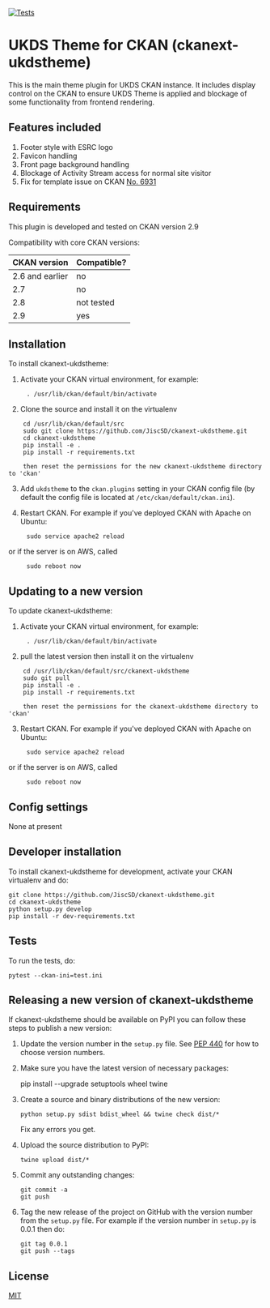 [![Tests](https://github.com/JiscSD/ckanext-ukdstheme/workflows/Tests/badge.svg?branch=main)](https://github.com/JiscSD/ckanext-ukdstheme/actions)

# UKDS Theme for CKAN (ckanext-ukdstheme)

This is the main theme plugin for UKDS CKAN instance. 
It includes display control on the CKAN to ensure UKDS Theme is applied and blockage of some functionality from frontend rendering.

## Features included
1. Footer style with ESRC logo
2. Favicon handling
3. Front page background handling
4. Blockage of Activity Stream access for normal site visitor
5. Fix for template issue on CKAN [No. 6931](https://github.com/ckan/ckan/issues/6931)


## Requirements

This plugin is developed and tested on CKAN version 2.9

Compatibility with core CKAN versions:

| CKAN version    | Compatible?   |
| --------------- | ------------- |
| 2.6 and earlier | no            |
| 2.7             | no            |
| 2.8             | not tested    |
| 2.9             | yes    	      |


## Installation

To install ckanext-ukdstheme:

1. Activate your CKAN virtual environment, for example:
```
     . /usr/lib/ckan/default/bin/activate
```
2. Clone the source and install it on the virtualenv
```
	cd /usr/lib/ckan/default/src
    sudo git clone https://github.com/JiscSD/ckanext-ukdstheme.git
    cd ckanext-ukdstheme
    pip install -e .
	pip install -r requirements.txt
	
	then reset the permissions for the new ckanext-ukdstheme directory to 'ckan'
```
3. Add `ukdstheme` to the `ckan.plugins` setting in your CKAN
   config file (by default the config file is located at
   `/etc/ckan/default/ckan.ini`).

4. Restart CKAN. For example if you've deployed CKAN with Apache on Ubuntu:
```
     sudo service apache2 reload
```
or if the server is on AWS, called
```
     sudo reboot now 
```

## Updating to a new version

To update ckanext-ukdstheme:

1. Activate your CKAN virtual environment, for example:
```
     . /usr/lib/ckan/default/bin/activate
```
2. pull the latest version then install it on the virtualenv
```
	cd /usr/lib/ckan/default/src/ckanext-ukdstheme
    sudo git pull
    pip install -e .
	pip install -r requirements.txt
	
	then reset the permissions for the ckanext-ukdstheme directory to 'ckan'
```

3. Restart CKAN. For example if you've deployed CKAN with Apache on Ubuntu:
```
     sudo service apache2 reload
```
or if the server is on AWS, called
```
     sudo reboot now 
```

## Config settings

None at present

## Developer installation

To install ckanext-ukdstheme for development, activate your CKAN virtualenv and
do:

    git clone https://github.com/JiscSD/ckanext-ukdstheme.git
    cd ckanext-ukdstheme
    python setup.py develop
    pip install -r dev-requirements.txt


## Tests

To run the tests, do:

    pytest --ckan-ini=test.ini


## Releasing a new version of ckanext-ukdstheme

If ckanext-ukdstheme should be available on PyPI you can follow these steps to publish a new version:

1. Update the version number in the `setup.py` file. See [PEP 440](http://legacy.python.org/dev/peps/pep-0440/#public-version-identifiers) for how to choose version numbers.

2. Make sure you have the latest version of necessary packages:

    pip install --upgrade setuptools wheel twine

3. Create a source and binary distributions of the new version:

       python setup.py sdist bdist_wheel && twine check dist/*

   Fix any errors you get.

4. Upload the source distribution to PyPI:

       twine upload dist/*

5. Commit any outstanding changes:

       git commit -a
       git push

6. Tag the new release of the project on GitHub with the version number from
   the `setup.py` file. For example if the version number in `setup.py` is
   0.0.1 then do:

       git tag 0.0.1
       git push --tags

## License

[MIT](https://opensource.org/licenses/MIT)

